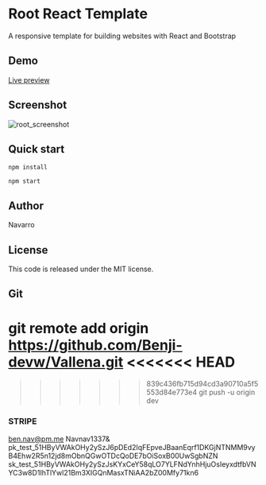 # Root React Template
A responsive template for building websites with React and Bootstrap


## Demo
[Live preview]()

## Screenshot

![root_screenshot]()


## Quick start
```
npm install 

npm start
```

## Author
Navarro

## License
This code is released under the MIT license.

## Git
git remote add origin https://github.com/Benji-devw/Vallena.git
<<<<<<< HEAD
=======

>>>>>>> 839c436fb715d94cd3a90710a5f5553d84e773e4
git push -u origin dev

### STRIPE ###
ben.nav@pm.me 		Navnav1337&
pk_test_51HByVWAkOHy2ySzJ6pDEd2IqFEpveJBaanEqrf1DKGjNTNMM9vyB4Ehw2R5n12jd8mObnQGwOTDcQoDE7bOiSoxB00UwSgbNZN
sk_test_51HByVWAkOHy2ySzJsKYxCeY58qLO7YLFNdYnhHjuOsIeyxdtfbVNYC3w8D1IhTlYwl21Bm3XIGQnMasxTNiAA2bZ00Mfy71kn6



